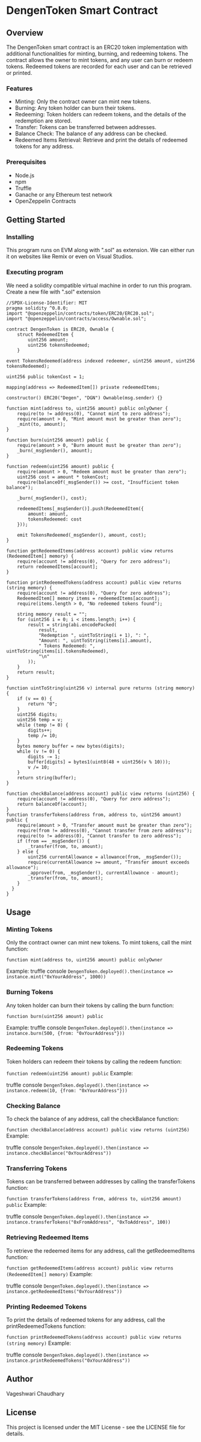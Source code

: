 # DengenToken Smart Contract
## Overview
The DengenToken smart contract is an ERC20 token implementation with additional functionalities for minting, burning, and redeeming tokens. The contract allows the owner to mint tokens, and any user can burn or redeem tokens. Redeemed tokens are recorded for each user and can be retrieved or printed.

### Features
- Minting: Only the contract owner can mint new tokens.
- Burning: Any token holder can burn their tokens.
- Redeeming: Token holders can redeem tokens, and the details of the redemption are stored.
- Transfer: Tokens can be transferred between addresses.
- Balance Check: The balance of any address can be checked.
- Redeemed Items Retrieval: Retrieve and print the details of redeemed tokens for any address.
  
### Prerequisites
- Node.js
- npm
- Truffle
- Ganache or any Ethereum test network
- OpenZeppelin Contracts

## Getting Started
### Installing
This program runs on EVM along with ".sol" as extension. We can either run it on websites like Remix or even on Visual Studios.
### Executing program
We need a solidity compatible virtual machine in order to run this program. Create a new file with ".sol" extension

    //SPDX-License-Identifier: MIT
    pragma solidity ^0.8.0;
    import "@openzeppelin/contracts/token/ERC20/ERC20.sol";
    import "@openzeppelin/contracts/access/Ownable.sol";
    
    contract DengenToken is ERC20, Ownable {
        struct RedeemedItem {
            uint256 amount;
            uint256 tokensRedeemed;
        }

    event TokensRedeemed(address indexed redeemer, uint256 amount, uint256 tokensRedeemed);

    uint256 public tokenCost = 1;

    mapping(address => RedeemedItem[]) private redeemedItems;

    constructor() ERC20("Degen", "DGN") Ownable(msg.sender) {}

    function mint(address to, uint256 amount) public onlyOwner {
        require(to != address(0), "Cannot mint to zero address");
        require(amount > 0, "Mint amount must be greater than zero");
        _mint(to, amount);
    }

    function burn(uint256 amount) public {
        require(amount > 0, "Burn amount must be greater than zero");
        _burn(_msgSender(), amount);
    }

    function redeem(uint256 amount) public {
        require(amount > 0, "Redeem amount must be greater than zero");
        uint256 cost = amount * tokenCost;
        require(balanceOf(_msgSender()) >= cost, "Insufficient token balance");

        _burn(_msgSender(), cost);

        redeemedItems[_msgSender()].push(RedeemedItem({
            amount: amount,
            tokensRedeemed: cost
        }));

        emit TokensRedeemed(_msgSender(), amount, cost);
    }

    function getRedeemedItems(address account) public view returns (RedeemedItem[] memory) {
        require(account != address(0), "Query for zero address");
        return redeemedItems[account];
    }

    function printRedeemedTokens(address account) public view returns (string memory) {
        require(account != address(0), "Query for zero address");
        RedeemedItem[] memory items = redeemedItems[account];
        require(items.length > 0, "No redeemed tokens found");

        string memory result = "";
        for (uint256 i = 0; i < items.length; i++) {
            result = string(abi.encodePacked(
                result,
                "Redemption ", uintToString(i + 1), ": ",
                "Amount: ", uintToString(items[i].amount),
                " Tokens Redeemed: ", uintToString(items[i].tokensRedeemed),
                "\n"
            ));
        }
        return result;
    }

    function uintToString(uint256 v) internal pure returns (string memory) {
        if (v == 0) {
            return "0";
        }
        uint256 digits;
        uint256 temp = v;
        while (temp != 0) {
            digits++;
            temp /= 10;
        }
        bytes memory buffer = new bytes(digits);
        while (v != 0) {
            digits -= 1;
            buffer[digits] = bytes1(uint8(48 + uint256(v % 10)));
            v /= 10;
        }
        return string(buffer);
    }

    function checkBalance(address account) public view returns (uint256) {
        require(account != address(0), "Query for zero address");
        return balanceOf(account);
    }
    function transferTokens(address from, address to, uint256 amount) public {
        require(amount > 0, "Transfer amount must be greater than zero");
        require(from != address(0), "Cannot transfer from zero address");
        require(to != address(0), "Cannot transfer to zero address");
        if (from == _msgSender()) {
            _transfer(from, to, amount);
        } else {
            uint256 currentAllowance = allowance(from, _msgSender());
            require(currentAllowance >= amount, "Transfer amount exceeds allowance");
            _approve(from, _msgSender(), currentAllowance - amount);
            _transfer(from, to, amount);
        }
      } 
    }

## Usage

### Minting Tokens
Only the contract owner can mint new tokens. To mint tokens, call the mint function:

`function mint(address to, uint256 amount) public onlyOwner`

Example:
truffle console
```DengenToken.deployed().then(instance => instance.mint("0xYourAddress", 1000))```

### Burning Tokens
Any token holder can burn their tokens by calling the burn function:

```function burn(uint256 amount) public```

Example:
truffle console
```DengenToken.deployed().then(instance => instance.burn(500, {from: "0xYourAddress"}))```

### Redeeming Tokens
Token holders can redeem their tokens by calling the redeem function:

```function redeem(uint256 amount) public```
Example:

truffle console
```DengenToken.deployed().then(instance => instance.redeem(10, {from: "0xYourAddress"}))```

### Checking Balance
To check the balance of any address, call the checkBalance function:

```function checkBalance(address account) public view returns (uint256)```
Example:

truffle console
```DengenToken.deployed().then(instance => instance.checkBalance("0xYourAddress"))```

### Transferring Tokens
Tokens can be transferred between addresses by calling the transferTokens function:

```function transferTokens(address from, address to, uint256 amount) public```
Example:

truffle console
```DengenToken.deployed().then(instance => instance.transferTokens("0xFromAddress", "0xToAddress", 100))```

### Retrieving Redeemed Items
To retrieve the redeemed items for any address, call the getRedeemedItems function:

```function getRedeemedItems(address account) public view returns (RedeemedItem[] memory)```
Example:

truffle console
```DengenToken.deployed().then(instance => instance.getRedeemedItems("0xYourAddress"))```

### Printing Redeemed Tokens
To print the details of redeemed tokens for any address, call the printRedeemedTokens function:

```function printRedeemedTokens(address account) public view returns (string memory)```
Example:

truffle console
```DengenToken.deployed().then(instance => instance.printRedeemedTokens("0xYourAddress"))```

## Author
Vageshwari Chaudhary

## License
This project is licensed under the MIT License - see the LICENSE file for details.

